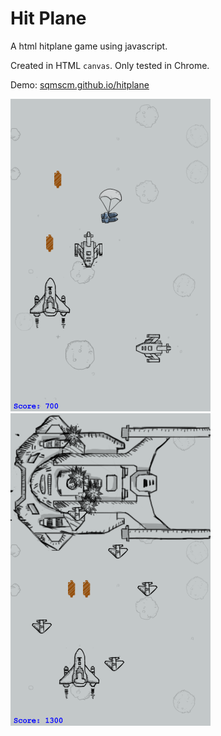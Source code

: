 # Hit Plane
A html hitplane game using javascript.

Created in HTML `canvas`. Only tested in Chrome.

Demo: [sqmscm.github.io/hitplane](https://sqmscm.github.io/hitplane/)

![demo1](https://github.com/sqmscm/hitplane/raw/master/img/demo1.png)  ![demo2](https://github.com/sqmscm/hitplane/raw/master/img/demo2.png)
